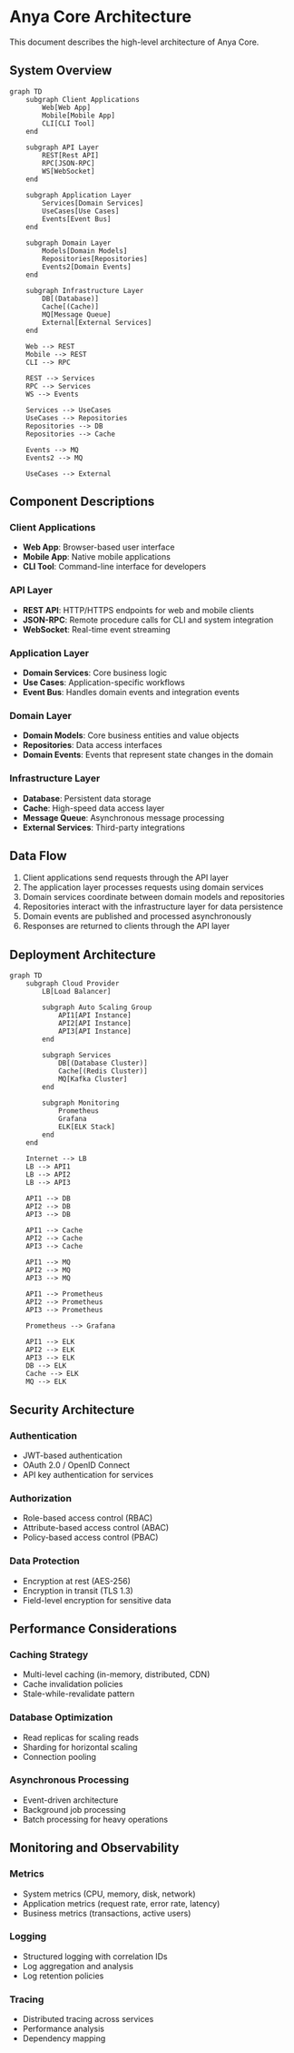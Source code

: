 # Anya Core Architecture

This document describes the high-level architecture of Anya Core.

## System Overview

```mermaid
graph TD
    subgraph Client Applications
        Web[Web App]
        Mobile[Mobile App]
        CLI[CLI Tool]
    end
    
    subgraph API Layer
        REST[Rest API]
        RPC[JSON-RPC]
        WS[WebSocket]
    end
    
    subgraph Application Layer
        Services[Domain Services]
        UseCases[Use Cases]
        Events[Event Bus]
    end
    
    subgraph Domain Layer
        Models[Domain Models]
        Repositories[Repositories]
        Events2[Domain Events]
    end
    
    subgraph Infrastructure Layer
        DB[(Database)]
        Cache[(Cache)]
        MQ[Message Queue]
        External[External Services]
    end
    
    Web --> REST
    Mobile --> REST
    CLI --> RPC
    
    REST --> Services
    RPC --> Services
    WS --> Events
    
    Services --> UseCases
    UseCases --> Repositories
    Repositories --> DB
    Repositories --> Cache
    
    Events --> MQ
    Events2 --> MQ
    
    UseCases --> External
```

## Component Descriptions

### Client Applications
- **Web App**: Browser-based user interface
- **Mobile App**: Native mobile applications
- **CLI Tool**: Command-line interface for developers

### API Layer
- **REST API**: HTTP/HTTPS endpoints for web and mobile clients
- **JSON-RPC**: Remote procedure calls for CLI and system integration
- **WebSocket**: Real-time event streaming

### Application Layer
- **Domain Services**: Core business logic
- **Use Cases**: Application-specific workflows
- **Event Bus**: Handles domain events and integration events

### Domain Layer
- **Domain Models**: Core business entities and value objects
- **Repositories**: Data access interfaces
- **Domain Events**: Events that represent state changes in the domain

### Infrastructure Layer
- **Database**: Persistent data storage
- **Cache**: High-speed data access layer
- **Message Queue**: Asynchronous message processing
- **External Services**: Third-party integrations

## Data Flow

1. Client applications send requests through the API layer
2. The application layer processes requests using domain services
3. Domain services coordinate between domain models and repositories
4. Repositories interact with the infrastructure layer for data persistence
5. Domain events are published and processed asynchronously
6. Responses are returned to clients through the API layer

## Deployment Architecture

```mermaid
graph TD
    subgraph Cloud Provider
        LB[Load Balancer]
        
        subgraph Auto Scaling Group
            API1[API Instance]
            API2[API Instance]
            API3[API Instance]
        end
        
        subgraph Services
            DB[(Database Cluster)]
            Cache[(Redis Cluster)]
            MQ[Kafka Cluster]
        end
        
        subgraph Monitoring
            Prometheus
            Grafana
            ELK[ELK Stack]
        end
    end
    
    Internet --> LB
    LB --> API1
    LB --> API2
    LB --> API3
    
    API1 --> DB
    API2 --> DB
    API3 --> DB
    
    API1 --> Cache
    API2 --> Cache
    API3 --> Cache
    
    API1 --> MQ
    API2 --> MQ
    API3 --> MQ
    
    API1 --> Prometheus
    API2 --> Prometheus
    API3 --> Prometheus
    
    Prometheus --> Grafana
    
    API1 --> ELK
    API2 --> ELK
    API3 --> ELK
    DB --> ELK
    Cache --> ELK
    MQ --> ELK
```

## Security Architecture

### Authentication
- JWT-based authentication
- OAuth 2.0 / OpenID Connect
- API key authentication for services

### Authorization
- Role-based access control (RBAC)
- Attribute-based access control (ABAC)
- Policy-based access control (PBAC)

### Data Protection
- Encryption at rest (AES-256)
- Encryption in transit (TLS 1.3)
- Field-level encryption for sensitive data

## Performance Considerations

### Caching Strategy
- Multi-level caching (in-memory, distributed, CDN)
- Cache invalidation policies
- Stale-while-revalidate pattern

### Database Optimization
- Read replicas for scaling reads
- Sharding for horizontal scaling
- Connection pooling

### Asynchronous Processing
- Event-driven architecture
- Background job processing
- Batch processing for heavy operations

## Monitoring and Observability

### Metrics
- System metrics (CPU, memory, disk, network)
- Application metrics (request rate, error rate, latency)
- Business metrics (transactions, active users)

### Logging
- Structured logging with correlation IDs
- Log aggregation and analysis
- Log retention policies

### Tracing
- Distributed tracing across services
- Performance analysis
- Dependency mapping
